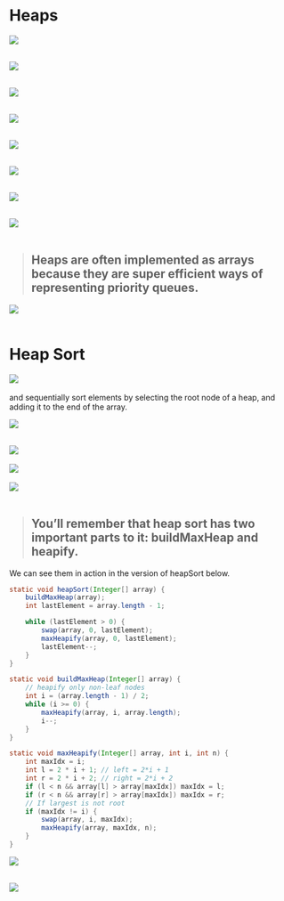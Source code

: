 # Heaps

![](https://cdn-images-1.medium.com/max/1600/1*xxfTylXjspbgcZwfeWSx3A.jpeg)<br><br>

![](https://cdn-images-1.medium.com/max/1200/1*YsG9jcE4XiDMj-E_VhX03A.jpeg)<br><br>

![](https://cdn-images-1.medium.com/max/1200/1*0hd7XsIV3D092XKKTZg6Pg.jpeg)<br><br>

![](https://cdn-images-1.medium.com/max/1200/1*BP0o8V34jxYE4Dn8byJqow.jpeg)<br><br>

![](https://cdn-images-1.medium.com/max/1200/1*tq8hBeMDKPTvhfp9R_J45g.jpeg)<br><br>

![](https://cdn-images-1.medium.com/max/1600/1*6bCR-NtCtEh9IfRHTzDn_Q.jpeg)<br><br>

![](https://cdn-images-1.medium.com/max/1200/1*cN_AR3fwVNRIf-pYIAYqYw.jpeg)<br><br>

![](https://cdn-images-1.medium.com/max/1200/1*5mhwGo-y-Zw3X2a2l446Qw.jpeg)<br><br>

> ## Heaps are often implemented as arrays because they are super efficient ways of representing priority queues.

![](https://cdn-images-1.medium.com/max/1600/1*4rG1Dxt18Y5p0FefQDf-1A.jpeg)<br><br>

# Heap Sort

![](https://cdn-images-1.medium.com/max/1600/1*gL7afN4ItGy5oE409q0DVg.jpeg)<br><br>
and sequentially sort elements by selecting the root node of a heap, and adding it to the end of the array.

![](https://cdn-images-1.medium.com/max/1200/1*5TQSbehEDfyEN5WtlIQzIQ.jpeg)<br><br>

![](https://cdn-images-1.medium.com/max/1200/1*KBafG8K6xaO7cY8O30XHdQ.jpeg)<br><br>
![](https://cdn-images-1.medium.com/max/1600/1*Km1jk3hsH2cc751KKY41EA.jpeg)<br><br>
![](https://cdn-images-1.medium.com/max/1600/1*RUt3itnTRK00-q3mek8F6g.jpeg)<br><br>

> ## You’ll remember that heap sort has two important parts to it: buildMaxHeap and heapify. 
We can see them in action in the version of heapSort below.

```java
static void heapSort(Integer[] array) {
    buildMaxHeap(array);
    int lastElement = array.length - 1;

    while (lastElement > 0) {
        swap(array, 0, lastElement);
        maxHeapify(array, 0, lastElement);
        lastElement--;
    }
}

static void buildMaxHeap(Integer[] array) {
    // heapify only non-leaf nodes
    int i = (array.length - 1) / 2;
    while (i >= 0) {
        maxHeapify(array, i, array.length);
        i--;
    }
}

static void maxHeapify(Integer[] array, int i, int n) {
    int maxIdx = i;
    int l = 2 * i + 1; // left = 2*i + 1
    int r = 2 * i + 2; // right = 2*i + 2
    if (l < n && array[l] > array[maxIdx]) maxIdx = l;
    if (r < n && array[r] > array[maxIdx]) maxIdx = r;
    // If largest is not root
    if (maxIdx != i) {
        swap(array, i, maxIdx);
        maxHeapify(array, maxIdx, n);
    }
}
```

![](https://cdn-images-1.medium.com/max/1600/1*-oV9Rwk_47MwW6GstO1JPA.jpeg)<br><br>

![](https://cdn-images-1.medium.com/max/1600/1*Fmz1Fapal4GZePsoBWUx1Q.jpeg)<br><br>
